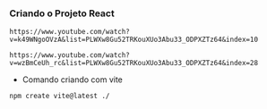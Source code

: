 

### Criando o Projeto React
```Link
https://www.youtube.com/watch?v=k49WNgoOVzA&list=PLWXw8Gu52TRKouXUo3Abu33_ODPXZTz64&index=10
```

```Ultimo Visto
https://www.youtube.com/watch?v=wzBmCeUh_rc&list=PLWXw8Gu52TRKouXUo3Abu33_ODPXZTz64&index=28
```
* Comando criando com vite
```
npm create vite@latest ./
```